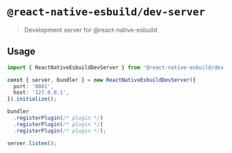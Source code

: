 # `@react-native-esbuild/dev-server`

> Development server for @react-native-esbuild

## Usage

```ts
import { ReactNativeEsbuildDevServer } from '@react-native-esbuild/dev-server';

const { server, bundler } = new ReactNativeEsbuildDevServer({
  port: '8081',
  host: '127.0.0.1',
}).initialize();

bundler
  .registerPlugin(/* plugin */)
  .registerPlugin(/* plugin */)
  .registerPlugin(/* plugin */);

server.listen();
```
